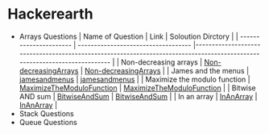 # Hackerearth
- Arrays Questions
| Name of Question       | Link                                | Soloution Dirctory                                                                                                         |
  | ---------------------- | ----------------------------------- |-------------------------------------------------------------------------------------------------------------------------- |
  | Non-decreasing arrays               | [Non-decreasingArrays](https://www.hackerearth.com/practice/data-structures/arrays/1-d/practice-problems/algorithm/make-it-non-decreasing-7d3391fd/)  | [Non-decreasingArrays](https://github.com/Amirkhaksar/Hackerearth/tree/main/Non-decreasingArrays)                                    |
	| James and the menus               | [jamesandmenus](https://www.hackerearth.com/practice/data-structures/arrays/1-d/practice-problems/algorithm/howie-and-the-menus-2-48359fe4/)  | [jamesandmenus](https://github.com/Amirkhaksar/Hackerearth/tree/main/jamesandmenus)                                    |
	| Maximize the modulo function               | [MaximizeTheModuloFunction](https://www.hackerearth.com/practice/data-structures/arrays/1-d/practice-problems/algorithm/maximize-modulo-2-0cb15ded/)  | [MaximizeTheModuloFunction](https://github.com/Amirkhaksar/Hackerearth/tree/main/MaximizeTheModuloFunction)                                    |
	| Bitwise AND sum               | [BitwiseAndSum](https://www.hackerearth.com/practice/data-structures/arrays/1-d/practice-problems/algorithm/bitwise-and-sum-d8a0d265/)  | [BitwiseAndSum](https://github.com/Amirkhaksar/Hackerearth/tree/main/BitwiseAndSum)                                    |
	| In an array               | [InAnArray](https://www.hackerearth.com/practice/data-structures/arrays/1-d/practice-problems/algorithm/in-an-array-9fbe4c12/)  | [InAnArray](https://github.com/Amirkhaksar/Hackerearth/tree/main/InAnArray)                                    |
- Stack Questions
- Queue Questions
